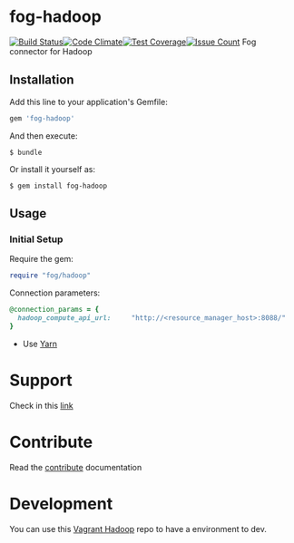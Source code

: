 # fog-hadoop
[![Build Status](https://travis-ci.org/aljesusg/fog-hadoop.svg?branch=master)](https://travis-ci.org/aljesusg/fog-hadoop)[![Code Climate](https://lima.codeclimate.com/github/aljesusg/fog-hadoop/badges/gpa.svg)](https://lima.codeclimate.com/github/aljesusg/fog-hadoop)[![Test Coverage](https://lima.codeclimate.com/github/aljesusg/fog-hadoop/badges/coverage.svg)](https://lima.codeclimate.com/github/aljesusg/fog-hadoop/coverage)[![Issue Count](https://lima.codeclimate.com/github/aljesusg/fog-hadoop/badges/issue_count.svg)](https://lima.codeclimate.com/github/aljesusg/fog-hadoop)
Fog connector for Hadoop

## Installation

Add this line to your application's Gemfile:

```ruby
gem 'fog-hadoop'
```

And then execute:

    $ bundle

Or install it yourself as:

    $ gem install fog-hadoop
## Usage

### Initial Setup

Require the gem:

```ruby
require "fog/hadoop"
```


Connection parameters:

```ruby
@connection_params = {
  hadoop_compute_api_url:     "http://<resource_manager_host>:8088/"
}
```
    
* Use [Yarn](docs/yarn.md)    

# Support

Check in this [link](supported.md)

# Contribute
Read the [contribute](docs/CONTRIBUTING.md) documentation

# Development

You can use this [Vagrant Hadoop](https://github.com/vangj/vagrant-hadoop-2.4.1-spark-1.0.1) repo to have a environment to dev.

